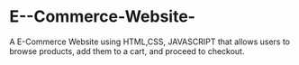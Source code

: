 # E--Commerce-Website-
A E-Commerce Website using HTML,CSS, JAVASCRIPT that allows users to browse products, add them to a cart, and proceed to checkout.
